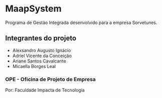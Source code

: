 # MaapSystem
Programa de Gestão Integrada desenvolvido para a empresa Sorvetunes.

## Integrantes do projeto
 
 * Alexsandro Augusto Ignácio
 * Adriel Vicente da Conceição
 * Ariane Santos Cavalcante
 * Micaella Borges Leal
 
### OPE - Oficina de Projeto de Empresa
Por: Faculdade Impacta de Tecnologia
